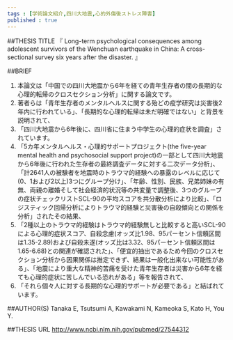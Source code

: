 ```yaml
--- 
tags : [学術論文紹介,四川大地震,心的外傷後ストレス障害] 
published : true
---
```


##THESIS TITLE
『
Long-term psychological consequences among adolescent survivors of the Wenchuan earthquake in China: A cross-sectional survey six years after the disaster.
』
  
##BRIEF
1. 本論文は「中国での四川大地震から6年を経ての青年生存者の間の長期的な心理的転帰のクロスセクション分析」に関する論文です。
1. 著者らは「青年生存者のメンタルヘルスに関する殆どの疫学研究は災害後2年内に行われている」、「長期的な心理的転帰は未だ明確ではない」と背景を説明されて、
1. 「四川大地震から6年後に、四川省に住まう中学生の心理的症状を調査」されています。
1. 「5カ年メンタルヘルス・心理的サポートプロジェクト(the five-year mental health and psychosocial support project)の一部として四川大地震から6年後に行われた生存者の最終調査データに対する二次データ分析」、「計2641人の被験者を地震時のトラウマ的経験への暴露のレベルに応じて(0、1および2以上)3つにグループ分け」、「年齢、性別、民族、兄弟姉妹の有無、両親の離婚そして社会経済的状況等の共変量で調整後、3つのグループの症状チェックリストSCL-90の平均スコアを共分散分析により比較」、「ロジスティック回帰分析によりトラウマ的経験と災害後の自殺傾向との関係を分析」されたその結果、
1. 「2種以上のトラウマ的経験はトラウマ的経験無しと比較すると高いSCL-90による心理的症状スコア、自殺念慮(オッズ比1.98、95パーセント信頼区間は1.35-2.89)および自殺未遂(オッズ比は3.32、95パーセント信頼区間は1.65-6.68)との関連が確認された」、「便宜的抽出であるため今回のクロスセクション分析から因果関係は推定できず、結果は一般化出来ない可能性がある」、「地震により重大な精神的苦痛を受けた青年生存者は災害から6年を経ても心理的症状に苦しんでいる恐れがある」等を報告されて、
1. 「それら個々人に対する長期的な心理的サポートが必要である」と結ばれています。




##AUTHOR(S)
Tanaka E, Tsutsumi A, Kawakami N, Kameoka S, Kato H, You Y.
  
##THESIS URL
[
http://www.ncbi.nlm.nih.gov/pubmed/27544312
](
http://www.ncbi.nlm.nih.gov/pubmed/27544312
)